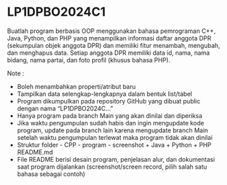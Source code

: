 # LP1DPBO2024C1
Buatlah program berbasis OOP menggunakan bahasa pemrograman C++, Java, Python, dan PHP yang menampilkan informasi daftar anggota DPR (sekumpulan objek anggota DPR) dan memiliki fitur menambah, mengubah, dan menghapus data. Setiap anggota DPR memiliki data id, nama, nama bidang, nama partai, dan foto profil (khusus bahasa PHP). 

Note : 
- Boleh menambahkan properti/atribut baru
- Tampilkan data selengkap-lengkapnya dalam bentuk list/tabel
- Program dikumpulkan pada repository GitHub yang dibuat public dengan nama “LP1DPBO2024C…” 
- Hanya program pada branch Main yang akan dinilai dan diperiksa 
- Jika waktu pengumpulan sudah habis dan ingin mengupdate kode program, update pada branch lain karena mengupdate branch Main setelah waktu pengumpulan terlewat maka program tidak akan dinilai 
- Struktur folder - CPP - program - screenshot + Java + Python + PHP README.md 
- File README berisi desain program, penjelasan alur, dan dokumentasi saat program dijalankan (screenshot/screen record, pilih salah satu bahasa sebagai contoh) 

